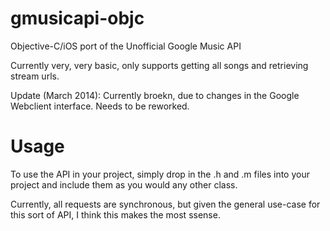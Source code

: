 gmusicapi-objc
==============

Objective-C/iOS port of the Unofficial Google Music API

Currently very, very basic, only supports getting all songs and retrieving stream urls.

Update (March 2014): Currently broekn, due to changes in the Google Webclient interface. Needs to be reworked.


Usage
==============

To use the API in your project, simply drop in the .h and .m files into your project and include them as you would any other
class.

Currently, all requests are synchronous, but given the general use-case for this sort of API, I think this makes the most ssense. 
